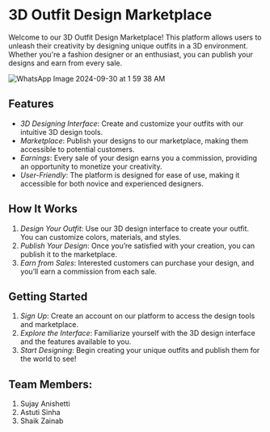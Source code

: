 # 3D Outfit Design Marketplace

Welcome to our 3D Outfit Design Marketplace! This platform allows users to unleash their creativity by designing unique outfits in a 3D environment. Whether you're a fashion designer or an enthusiast, you can publish your designs and earn from every sale. 

![WhatsApp Image 2024-09-30 at 1 59 38 AM](https://github.com/user-attachments/assets/c7f292ef-6722-4c9a-8ef5-373decc19d95)

## Features

- *3D Designing Interface*: Create and customize your outfits with our intuitive 3D design tools.
- *Marketplace*: Publish your designs to our marketplace, making them accessible to potential customers.
- *Earnings*: Every sale of your design earns you a commission, providing an opportunity to monetize your creativity.
- *User-Friendly*: The platform is designed for ease of use, making it accessible for both novice and experienced designers.

## How It Works

1. *Design Your Outfit*: Use our 3D design interface to create your outfit. You can customize colors, materials, and styles.
2. *Publish Your Design*: Once you’re satisfied with your creation, you can publish it to the marketplace.
3. *Earn from Sales*: Interested customers can purchase your design, and you’ll earn a commission from each sale.

## Getting Started

1. *Sign Up*: Create an account on our platform to access the design tools and marketplace.
2. *Explore the Interface*: Familiarize yourself with the 3D design interface and the features available to you.
3. *Start Designing*: Begin creating your unique outfits and publish them for the world to see!

## Team Members:

1. Sujay Anishetti
2. Astuti Sinha
3. Shaik Zainab

